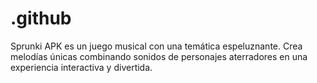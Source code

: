 # .github
Sprunki APK es un juego musical con una temática espeluznante. Crea melodías únicas combinando sonidos de personajes aterradores en una experiencia interactiva y divertida.
